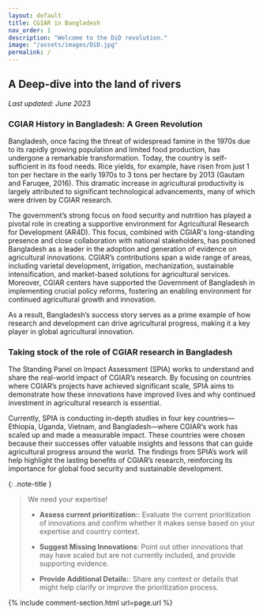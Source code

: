 ```yaml
---
layout: default
title: CGIAR in Bangladesh
nav_order: 1
description: "Welcome to the DiD revolution."
image: "/assets/images/DiD.jpg"
permalink: /
---
```



## A Deep-dive into the land of rivers

*Last updated: June 2023*

### CGIAR History in Bangladesh: A Green Revolution
Bangladesh, once facing the threat of widespread famine in the 1970s due to its rapidly growing population and limited food production, has undergone a remarkable transformation. Today, the country is self-sufficient in its food needs. Rice yields, for example, have risen from just 1 ton per hectare in the early 1970s to 3 tons per hectare by 2013 (Gautam and Faruqee, 2016). This dramatic increase in agricultural productivity is largely attributed to significant technological advancements, many of which were driven by CGIAR research.

The government’s strong focus on food security and nutrition has played a pivotal role in creating a supportive environment for Agricultural Research for Development (AR4D). This focus, combined with CGIAR's long-standing presence and close collaboration with national stakeholders, has positioned Bangladesh as a leader in the adoption and generation of evidence on agricultural innovations. CGIAR’s contributions span a wide range of areas, including varietal development, irrigation, mechanization, sustainable intensification, and market-based solutions for agricultural services. Moreover, CGIAR centers have supported the Government of Bangladesh in implementing crucial policy reforms, fostering an enabling environment for continued agricultural growth and innovation.

As a result, Bangladesh’s success story serves as a prime example of how research and development can drive agricultural progress, making it a key player in global agricultural innovation.


### Taking stock of the role of CGIAR research in Bangladesh

The Standing Panel on Impact Assessment (SPIA) works to understand and share the real-world impact of CGIAR’s research. By focusing on countries where CGIAR’s projects have achieved significant scale, SPIA aims to demonstrate how these innovations have improved lives and why continued investment in agricultural research is essential.

Currently, SPIA is conducting in-depth studies in four key countries—Ethiopia, Uganda, Vietnam, and Bangladesh—where CGIAR’s work has scaled up and made a measurable impact. These countries were chosen because their successes offer valuable insights and lessons that can guide agricultural progress around the world. The findings from SPIA’s work will help highlight the lasting benefits of CGIAR’s research, reinforcing its importance for global food security and sustainable development.


{: .note-title }
> We need your expertise!
> 
> - <b>Assess current prioritization:</b>: Evaluate the current prioritization of innovations and confirm whether it makes sense based on your expertise and country context.
> 
> - <b>Suggest Missing Innovations</b>: Point out other innovations that may have scaled but are not currently included, and provide supporting evidence.
> 
> - <b>Provide Additional Details:</b>: Share any context or details that might help clarify or improve the prioritization process.



{% include comment-section.html url=page.url %}
